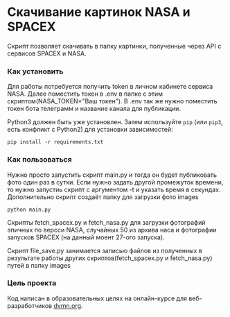 # Скачивание картинок NASA и SPACEX

Скрипт позволяет скачивать в папку картинки, полученные через API с сервисов SPACEX и NASA.

### Как установить

Для работы потребуется получить token в личном кабинете сервиса NASA.
Далее поместить токен в .env в папке с этим скриптом(NASA_TOKEN="Ваш токен").
В .env так же нужно поместить токен бота телеграмм и название канала для публикации.

Python3 должен быть уже установлен. 
Затем используйте `pip` (или `pip3`, есть конфликт с Python2) для установки зависимостей:
```
pip install -r requirements.txt
```
### Как пользоваться
Нужно просто запустить скрипт main.py и тогда он будет публиковать фото один раз в сутки.
Если нужно задать другой промежуток времени, то нужно запустиь скрипт с аргументом -t и указать время в секундах.
Дополнительно скрипт создаёт папку для загрузки фото images

```
python main.py
```

Скрипты fetch_spacex.py и fetch_nasa.py для загрузки фотографий эпичных по версси NASA, случайных 50 из архива наса и фотографии запусков SPACEX (на данный моент 27-ого запуска).

Скрипт file_save.py занимается записью файлов из полученных в результате работы других скриптов(fetch_spacex.py и fetch_nasa.py) путей в папку images

### Цель проекта

Код написан в образовательных целях на онлайн-курсе для веб-разработчиков [dvmn.org](https://dvmn.org/).